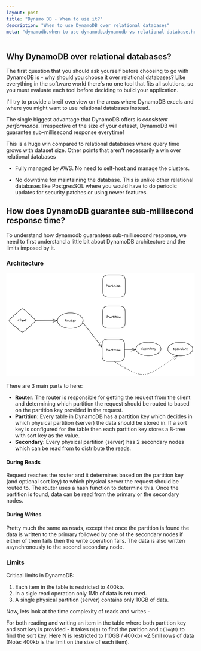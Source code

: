 ```yaml
---
layout: post
title: "Dynamo DB - When to use it?"
description: "When to use DynamoDB over relational databases"
meta: "dynamodb,when to use dynamodb,dynamodb vs relational database,how does dynamodb achieve sub-millisecond response time"
---
```


## Why DynamoDB over relational databases?

The first question that you should ask yourself before choosing to go with DynamoDB is - why should you choose it over relational databases? Like
everything in the software world there's no one tool that fits all solutions, so you must evaluate each tool before deciding to build your application.

I'll try to provide a breif overview on the areas where DynamoDB excels and where you might want to use relational databases instead.

The single biggest advantage that DynamoDB offers is *consistent performance*. Irrespective of the size of your dataset, 
DynamoDB will guarantee sub-millisecond response everytime! 

This is a huge win compared to relational databases where query time grows with dataset size. Other points that aren't necessarily a win over relational databases

* Fully managed by AWS. No need to self-host and manage the clusters.

* No downtime for maintaining the database. This is unlike other relational databases like PostgresSQL where you would have to do periodic updates for security patches or using newer features.


## How does DynamoDB guarantee sub-millisecond response time? 

To understand how dynamodb guarantees sub-millisecond response, we need to first understand a little bit about DynamoDB architecture and the limits imposed by it.

### Architecture

![DynamoDB Architecture](/assets/posts/dynamodb-architecture.png)

There are 3 main parts to here:

* **Router**: The router is responsible for getting the request from the client and determining which partition the request should be routed to based on the partition key provided in the request.
* **Partition**: Every table in DynamoDB has a partition key which decides in which physical partition (server) the data should be stored in. If a sort key is configured for the table then each partition key stores a B-tree with sort key as the value.
* **Secondary**: Every physical partition (server) has 2 secondary nodes which can be read from to distribute the reads.

#### During Reads
Request reaches the router and it determines based on the partition key (and optional sort key) to which physical server the request should be routed to. The router uses a hash function to determine this. Once the partition is found, data can be read from the primary or the secondary nodes.

#### During Writes
Pretty much the same as reads, except that once the partition is found the data is written to the primary followed by one of the secondary nodes if either of them fails then the write operation fails. The data is also written asynchronously to the second secondary node.

### Limits

Critical limits in DynamoDB:
1. Each item in the table is restricted to 400kb.
2. In a sigle read operation only 1Mb of data is returned.
3. A single physical partition (server) contains only 10GB of data. 

Now, lets look at the time complexity of reads and writes - 

For both reading and writing an item in the table where both partition key and sort key is provided - it takes `O(1)` to find the parition and `O(logN)` to find the sort key. Here N is restricted to (10GB / 400kb) ~2.5mil rows of data (Note: 400kb is the limit on the size of each item).
